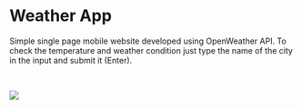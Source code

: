 # Weather App

Simple single page mobile website developed using OpenWeather API. To check the temperature and weather condition just type the name of the city in the input and submit it (Enter).

<br>

![](weather-app.gif)
